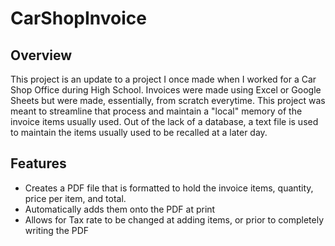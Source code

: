 # CarShopInvoice

## Overview
This project is an update to a project I once made when I worked for a Car Shop Office during High School.
Invoices were made using Excel or Google Sheets but were made, essentially, from scratch everytime.
This project was meant to streamline that process and maintain a "local" memory of the invoice items usually used.
Out of the lack of a database, a text file is used to maintain the items usually used to be recalled at a later day.

## Features
- Creates a PDF file that is formatted to hold the invoice items, quantity, price per item, and total.
- Automatically adds them onto the PDF at print
- Allows for Tax rate to be changed at adding items, or prior to completely writing the PDF
